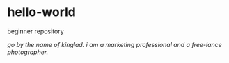# hello-world
beginner repository


<i>go by the name of kinglad. i am a marketing professional and a free-lance photographer.</i>
